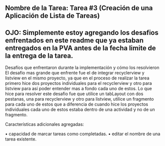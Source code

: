 ## Nombre de la Tarea: Tarea #3 (Creación de una Aplicación de Lista de Tareas)
## OJO: Simplemente estoy agregando los desafios enfrentados en este readme que ya estaban entregados en la PVA antes de la fecha limite de la entrega de la tarea.

Desafíos que enfrentaron durante la implementación y cómo los resolvieron
El desafio mas grande que enfrente fue el de integrar recyclerview y listview en el mismo proyecto, ya que en el proceso de realizar la tarea primero hice dos proyectos individuales para el recyclerview y otro para listview para así poder entender mas a fondo cada uno de estos. Lo que hice para resolver este desafio fue que utilice un tabLayout con dos pestanas, una para recyclerview y otro para listview, utilice un fragmento para cada uno de estos que a diferencia de cuando hice los proyectos individuales cada uno de estos estaba dentro de una actividad y no de un fragmento.

Características adicionales agregadas:

• capacidad de marcar tareas como completadas.
• editar el nombre de una tarea existente.
